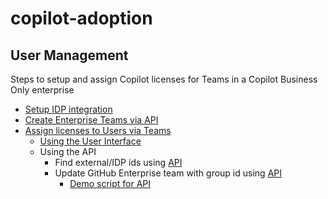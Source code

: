 # copilot-adoption

## User Management
Steps to setup and assign Copilot licenses for Teams in a Copilot Business Only enterprise
- [Setup IDP integration](https://docs.github.com/en/enterprise-cloud@latest/admin/managing-iam/provisioning-user-accounts-with-scim/configuring-scim-provisioning-for-users#about-provisioning-for-enterprise-managed-users)
- [Create Enterprise Teams via API](https://docs.github.com/en/enterprise-cloud@latest/early-access/admin/articles/rest-api-endpoints-for-enterprise-teams)
- [Assign licenses to Users via Teams](https://docs.github.com/en/enterprise-cloud@latest/admin/copilot-business-only/setting-up-a-dedicated-enterprise-for-copilot-business-managed-users#assigning-licenses-to-users)
	- [Using the User Interface](https://docs.github.com/en/enterprise-cloud@latest/admin/copilot-business-only/setting-up-a-dedicated-enterprise-for-copilot-business-managed-users#assigning-licenses-to-a-team)
	- Using the API
		- Find external/IDP ids using [API](https://docs.github.com/en/enterprise-cloud@latest/rest/enterprise-admin/scim?apiVersion=2022-11-28#list-provisioned-scim-groups-for-an-enterprise)
		- Update GitHub Enterprise team with group id using [API](https://docs.github.com/en/enterprise-cloud@latest/early-access/admin/articles/rest-api-endpoints-for-enterprise-teams#update-an-enterprise-team)
			- [Demo script for API](./idp-teams.sh)
